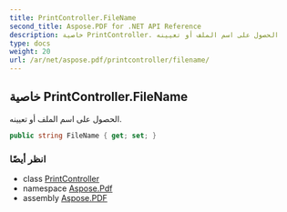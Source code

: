 ```yaml
---
title: PrintController.FileName
second_title: Aspose.PDF for .NET API Reference
description: خاصية PrintController. الحصول على اسم الملف أو تعيينه
type: docs
weight: 20
url: /ar/net/aspose.pdf/printcontroller/filename/
---
```

## خاصية PrintController.FileName

الحصول على اسم الملف أو تعيينه.

```csharp
public string FileName { get; set; }
```

### انظر أيضًا

* class [PrintController](../)
* namespace [Aspose.Pdf](../../../aspose.pdf/)
* assembly [Aspose.PDF](../../../)